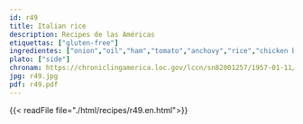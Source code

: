 ```yaml
---
id: r49
title: Italian rice
description: Recipes de las Américas
etiquettas: ["gluten-free"]
ingredientes: ["onion","oil","ham","tomato","anchovy","rice","chicken broth","chicken","cheese"]
plato: ["side"]
chronam: https://chroniclingamerica.loc.gov/lccn/sn82001257/1957-01-11/ed-1/seq-5/
jpg: r49.jpg
pdf: r49.pdf
---
```


{{< readFile file="./html/recipes/r49.en.html">}}